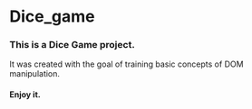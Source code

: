 # Dice_game
### This is a Dice Game project.

It was created with the goal of training basic concepts of DOM manipulation.

#### Enjoy it.
